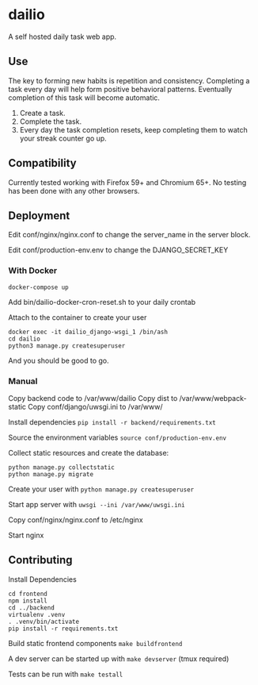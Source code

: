 dailio
======
A self hosted daily task web app.

## Use
The key to forming new habits is repetition and consistency.  Completing a task every day will help form positive behavioral patterns.  Eventually completion of this task will become automatic.

1. Create a task.
2. Complete the task.
3. Every day the task completion resets, keep completing them to watch your streak counter go up.

## Compatibility
Currently tested working with Firefox 59+ and Chromium 65+.  No testing has been done with any other browsers.

## Deployment

Edit conf/nginx/nginx.conf to change the server_name in the server block.

Edit conf/production-env.env to change the DJANGO_SECRET_KEY

### With Docker
`docker-compose up`

Add bin/dailio-docker-cron-reset.sh to your daily crontab

Attach to the container to create your user

```
docker exec -it dailio_django-wsgi_1 /bin/ash
cd dailio
python3 manage.py createsuperuser
```

And you should be good to go.

### Manual
Copy backend code to /var/www/dailio
Copy dist to /var/www/webpack-static
Copy conf/django/uwsgi.ini to /var/www/

Install dependencies `pip install -r backend/requirements.txt`

Source the environment variables `source conf/production-env.env`

Collect static resources and create the database:
```
python manage.py collectstatic
python manage.py migrate
```
Create your user with `python manage.py createsuperuser`

Start app server with `uwsgi --ini /var/www/uwsgi.ini`

Copy conf/nginx/nginx.conf to /etc/nginx

Start nginx

## Contributing
Install Dependencies
```
cd frontend
npm install
cd ../backend
virtualenv .venv
. .venv/bin/activate
pip install -r requirements.txt
```

Build static frontend components `make buildfrontend`

A dev server can be started up with `make devserver` (tmux required)

Tests can be run with `make testall`
